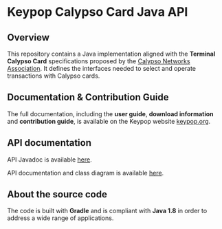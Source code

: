 # Keypop Calypso Card Java API

## Overview

This repository contains a Java implementation aligned with the **Terminal Calypso Card** specifications proposed
by the [Calypso Networks Association](https://www.calypsonet.org). It defines the interfaces needed to select and
operate transactions with Calypso cards.

## Documentation & Contribution Guide

The full documentation, including the **user guide**, **download information** and **contribution guide**, is available 
on the Keypop website [keypop.org](https://keypop.org/).

## API documentation

API Javadoc is available [here](https://docs.keypop.org/keypop-calypso-card-java-api).

API documentation and class diagram is available 
[here](https://terminal-api.calypsonet.org/apis/calypsonet-terminal-calypso-api/).

## About the source code

The code is built with **Gradle** and is compliant with **Java 1.8** in order to address a wide range of applications.

